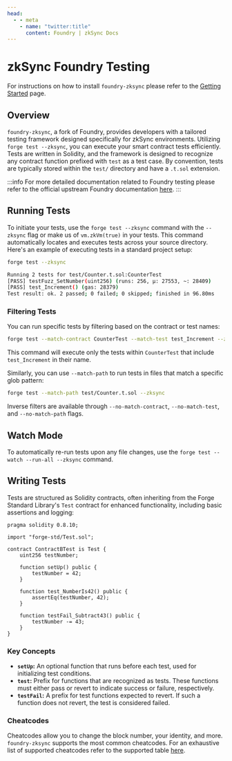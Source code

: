 ```yaml
---
head:
  - - meta
    - name: "twitter:title"
      content: Foundry | zkSync Docs
---
```


# zkSync Foundry Testing

For instructions on how to install `foundry-zksync` please refer to the [Getting Started](../tooling/foundry/getting-started.md) page.

## Overview

`foundry-zksync`, a fork of Foundry, provides developers with a tailored testing framework designed specifically for zkSync environments. Utilizing `forge test --zksync`, you can execute your smart contract tests efficiently. Tests are written in Solidity, and the framework is designed to recognize any contract function prefixed with `test` as a test case. By convention, tests are typically stored within the `test/` directory and have a `.t.sol` extension.

:::info
For more detailed documentation related to Foundry testing please refer to the official upstream Foundry documentation [here](https://book.getfoundry.sh/forge/tests).
:::

## Running Tests

To initiate your tests, use the `forge test --zksync` command with the `--zksync` flag or make us of `vm.zkVm(true)` in your tests. This command automatically locates and executes tests across your source directory. Here's an example of executing tests in a standard project setup:

```bash
forge test --zksync

Running 2 tests for test/Counter.t.sol:CounterTest
[PASS] testFuzz_SetNumber(uint256) (runs: 256, μ: 27553, ~: 28409)
[PASS] test_Increment() (gas: 28379)
Test result: ok. 2 passed; 0 failed; 0 skipped; finished in 96.80ms
```

### Filtering Tests

You can run specific tests by filtering based on the contract or test names:

```bash
forge test --match-contract CounterTest --match-test test_Increment --zksync
```

This command will execute only the tests within `CounterTest` that include `test_Increment` in their name.

Similarly, you can use `--match-path` to run tests in files that match a specific glob pattern:

```bash
forge test --match-path test/Counter.t.sol --zksync
```

Inverse filters are available through `--no-match-contract`, `--no-match-test`, and `--no-match-path` flags.

## Watch Mode

To automatically re-run tests upon any file changes, use the `forge test --watch --run-all --zksync` command.

## Writing Tests

Tests are structured as Solidity contracts, often inheriting from the Forge Standard Library's `Test` contract for enhanced functionality, including basic assertions and logging:

```solidity
pragma solidity 0.8.10;

import "forge-std/Test.sol";

contract ContractBTest is Test {
    uint256 testNumber;

    function setUp() public {
        testNumber = 42;
    }

    function test_NumberIs42() public {
        assertEq(testNumber, 42);
    }

    function testFail_Subtract43() public {
        testNumber -= 43;
    }
}
```

### Key Concepts

- **`setUp`:** An optional function that runs before each test, used for initializing test conditions.
- **`test`:** Prefix for functions that are recognized as tests. These functions must either pass or revert to indicate success or failure, respectively.
- **`testFail`:** A prefix for test functions expected to revert. If such a function does not revert, the test is considered failed.

### Cheatcodes

Cheatcodes allow you to change the block number, your identity, and more. `foundry-zksync` supports the most common cheatcodes. For an exhaustive list of supported cheatcodes refer to the supported table [here](https://github.com/matter-labs/foundry-zksync/blob/main/SUPPORTED_CHEATCODES.md).
